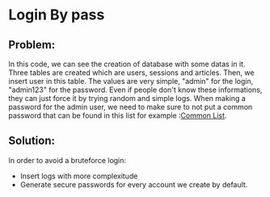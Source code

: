 # Login By pass

## Problem:

In this code, we can see the creation of database with some datas in it. Three tables are created which are users, sessions and articles. Then, we insert user in this table. The values are very simple, "admin" for the login, "admin123" for the password. Even if people don't know these informations, they can just force it by trying random and simple logs. When making a password for the admin user, we need to make sure to not put a common password that can be found in this list for example :[Common List](https://github.com/nixawk/fuzzdb/blob/master/bruteforce/passwds/default_devices_users%2Bpasswords.txt).

## Solution:

In order to avoid a bruteforce login:

- Insert logs with more complexitude
- Generate secure passwords for every account we create by default.
